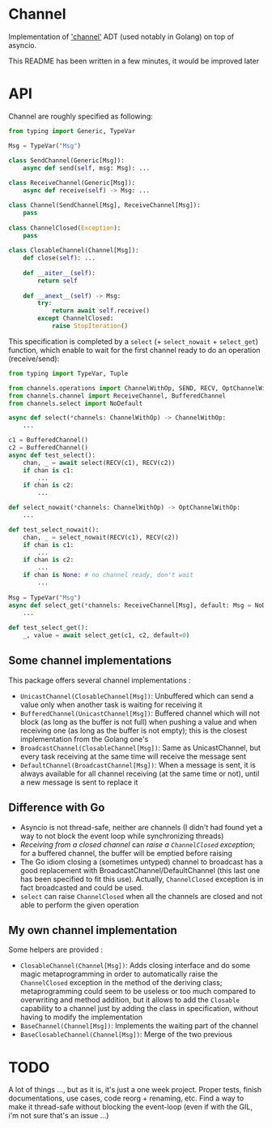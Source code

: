 # Channel

Implementation of ['channel'](https://en.wikipedia.org/wiki/Channel_(programming)) ADT (used notably in Golang) on top of asyncio.

This README has been written in a few minutes, it would be improved later

# API

Channel are roughly specified as following:
```python
from typing import Generic, TypeVar

Msg = TypeVar("Msg")

class SendChannel(Generic[Msg]):
    async def send(self, msg: Msg): ...
    
class ReceiveChannel(Generic[Msg]):
    async def receive(self) -> Msg: ...

class Channel(SendChannel[Msg], ReceiveChannel[Msg]):
    pass
    
class ChannelClosed(Exception):
    pass    
    
class ClosableChannel(Channel[Msg]):
    def close(self): ...
    
    def __aiter__(self):
        return self
        
    def __anext__(self) -> Msg:
        try:
            return await self.receive()
        except ChannelClosed:
            raise StopIteration()
```
This specification is completed by a `select` (+ `select_nowait` + `select_get`) function, which enable to wait for the first channel ready to do an operation (receive/send):
```python
from typing import TypeVar, Tuple

from channels.operations import ChannelWithOp, SEND, RECV, OptChannelWithOp
from channels.channel import ReceiveChannel, BufferedChannel
from channels.select import NoDefault

async def select(*channels: ChannelWithOp) -> ChannelWithOp:
    ...

c1 = BufferedChannel()
c2 = BufferedChannel()
async def test_select():
    chan, _ = await select(RECV(c1), RECV(c2))
    if chan is c1:
        ...
    if chan is c2:
        ...

def select_nowait(*channels: ChannelWithOp) -> OptChannelWithOp:
    ...

def test_select_nowait():
    chan, _ = select_nowait(RECV(c1), RECV(c2))
    if chan is c1:
        ...
    if chan is c2:
        ...
    if chan is None: # no channel ready, don't wait
        ...
        
Msg = TypeVar("Msg")
async def select_get(*channels: ReceiveChannel[Msg], default: Msg = NoDefault) -> Tuple[ReceiveChannel[Msg], Msg]:
    ...
    
def test_select_get():
    _, value = await select_get(c1, c2, default=0)
```

## Some channel implementations
This package offers several channel implementations :
- `UnicastChannel(ClosableChannel[Msg])`: Unbuffered which can send a value only when another task is waiting for receiving it
- `BufferedChannel(UnicastChannel[Msg])`: Buffered channel which will not block (as long as the buffer is not full) when pushing a value and when receiving one (as long as the buffer is not empty); this is the closest implementation from the Golang one's
- `BroadcastChannel(ClosableChannel[Msg])`: Same as UnicastChannel, but every task receiving at the same time will receive the message sent
- `DefaultChannel(BroadcastChannel[Msg])`: When a message is sent, it is always available for all channel receiving (at the same time or not), until a new message is sent to replace it

## Difference with Go
- Asyncio is not thread-safe, neither are channels (I didn't had  found yet a way to not block the event loop while synchronizing threads)
- *Receiving from a closed channel* can *raise a `ChannelClosed` exception*; for a buffered channel, the buffer will be emptied before raising
- The Go idiom closing a (sometimes untyped) channel to broadcast has a good replacement with BroadcastChannel/DefaultChannel (this last one has been specified to fit this use). Actually, `ChannelClosed` exception is in fact broadcasted and could be used.
- `select` can raise `ChannelClosed` when all the channels are closed and not able to perform the given operation

## My own channel implementation
Some helpers are provided :
- `ClosableChannel(Channel[Msg])`: Adds closing interface and do some magic metaprogramming in order to automatically raise the `ChannelClosed` exception in the method of the deriving class; metaprogramming could seem to be useless or too much compared to overwriting and method addition, but it allows to add the `Closable` capability to a channel just by adding the class in specification, without having to modify the implementation
- `BaseChannel(Channel[Msg])`: Implements the waiting part of the channel
- `BaseClosableChannel(Channel[Msg])`: Merge of the two previous

# TODO
A lot of things ..., but as it is, it's just a one week project.
Proper tests, finish documentations, use cases, code reorg + renaming, etc.
Find a way to make it thread-safe without blocking the event-loop (even if with the GIL, i'm not sure that's an issue ...)

